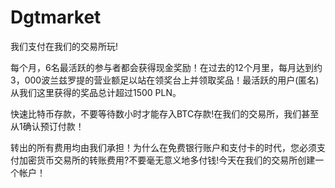 # Dgtmarket


我们支付在我们的交易所玩!

每个月，6名最活跃的参与者都会获得现金奖励！在过去的12个月里，每月达到约3，000波兰兹罗提的营业额足以站在领奖台上并领取奖品！最活跃的用户(匿名)从我们这里获得的奖品总计超过1500 PLN。

快速比特币存款，不要等待数小时才能存入BTC存款!在我们的交易所，我们甚至从1确认预订付款！

转出的所有费用均由我们承担！为什么在免费银行账户和支付卡的时代，您必须支付加密货币交易所的转账费用?不要毫无意义地多付钱!今天在我们的交易所创建一个帐户！

